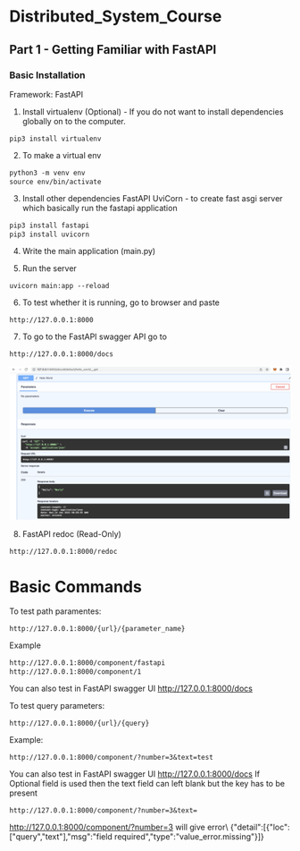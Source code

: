 # Distributed_System_Course
## Part 1 - Getting Familiar with FastAPI
### Basic Installation
Framework: FastAPI
1. Install virtualenv (Optional) - If you do not want to install dependencies globally on to the computer.
```
pip3 install virtualenv
```

2. To make a virtual env
```
python3 -m venv env
source env/bin/activate
```

3. Install other dependencies
FastAPI
UviCorn - to create fast asgi server which basically run the fastapi application
```
pip3 install fastapi
pip3 install uvicorn 
```

4. Write the main application (main.py)

5. Run the server
```
uvicorn main:app --reload
```

6. To test whether it is running, go to browser and paste
```
http://127.0.0.1:8000
```

7. To go to the FastAPI swagger API go to 
```
http://127.0.0.1:8000/docs
```
![FastAPI Docs](images/fastapi.png)


8. FastAPI redoc (Read-Only)
```
http://127.0.0.1:8000/redoc
```

# Basic Commands
To test path paramentes:
```
http://127.0.0.1:8000/{url}/{parameter_name}
```
Example
```
http://127.0.0.1:8000/component/fastapi
http://127.0.0.1:8000/component/1
```
You can also test in FastAPI swagger UI
http://127.0.0.1:8000/docs

To test query parameters:
```
http://127.0.0.1:8000/{url}/{query}
```
Example:
```
http://127.0.0.1:8000/component/?number=3&text=test
```
You can also test in FastAPI swagger UI
http://127.0.0.1:8000/docs
If Optional field is used then the text field can left blank but the key has to be present
```
http://127.0.0.1:8000/component/?number=3&text=
```
http://127.0.0.1:8000/component/?number=3 will give error\\
{"detail":[{"loc":["query","text"],"msg":"field required","type":"value_error.missing"}]}
